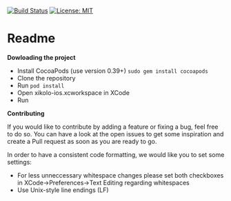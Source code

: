 [![Build Status](https://travis-ci.org/openHPI/xikolo-ios.svg?branch=master)](https://travis-ci.org/openHPI/xikolo-ios)
[![License: MIT](https://img.shields.io/badge/License-MIT-yellow.svg)](https://opensource.org/licenses/MIT)


# Readme

**Dowloading the project**

- Install CocoaPods (use version 0.39+) `sudo gem install cocoapods`
- Clone the repository
- Run `pod install`
- Open xikolo-ios.xcworkspace in XCode
- Run

**Contributing**

If you would like to contribute by adding a feature or fixing a bug, feel free to do so. You can have a look at the open issues to get some inspiration and create a Pull request as soon as you are ready to go.

In order to have a consistent code formatting, we would like you to set some settings:
- For less unneccessary whitespace changes please set both checkboxes in XCode->Preferences->Text Editing regarding whitespaces
- Use Unix-style line endings (LF)
